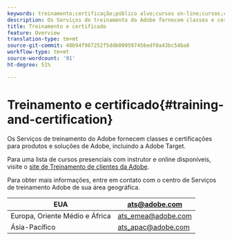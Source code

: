 ```yaml
---
keywords: treinamento;certificação;público alvo;cursos on-line;cursos;classe;classes;training;Certificação;;online courses;cursos;cursos;class;classes;
description: Os Serviços de treinamento do Adobe fornecem classes e certificações para produtos e soluções de Adobe, incluindo a Adobe Target.
title: Treinamento e certificado
feature: Overview
translation-type: tm+mt
source-git-commit: 48b94f967252f5ddb009597456edf0a43bc54ba6
workflow-type: tm+mt
source-wordcount: '91'
ht-degree: 51%

---
```



# Treinamento e certificado{#training-and-certification}

Os Serviços de treinamento do Adobe fornecem classes e certificações para produtos e soluções de Adobe, incluindo a Adobe Target.

Para uma lista de cursos presenciais com instrutor e online disponíveis, visite o [site de Treinamento de clientes da Adobe](https://training.adobe.com/training/courses.html#solution=adobeTarget).

Para obter mais informações, entre em contato com o centro de Serviços de treinamento Adobe de sua área geográfica.

| EUA | [ats@adobe.com](mailto:ats@adobe.com) |
|---|---|
| Europa, Oriente Médio e África | [ats_emea@adobe.com](mailto:ats_emea@adobe.com) |
| Ásia-Pacífico | [ats_apac@adobe.com](mailto:ats_apac@adobe.com) |

